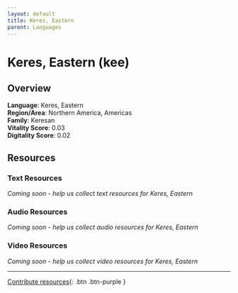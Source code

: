 ```yaml
---
layout: default
title: Keres, Eastern
parent: Languages
---
```


# Keres, Eastern (kee)

## Overview

**Language**: Keres, Eastern  
**Region/Area**: Northern America, Americas  
**Family**: Keresan  
**Vitality Score**: 0.03  
**Digitality Score**: 0.02  

## Resources

### Text Resources
*Coming soon - help us collect text resources for Keres, Eastern*

### Audio Resources
*Coming soon - help us collect audio resources for Keres, Eastern*

### Video Resources
*Coming soon - help us collect video resources for Keres, Eastern*

---

[Contribute resources](https://fairtrain.github.io/){: .btn .btn-purple }
